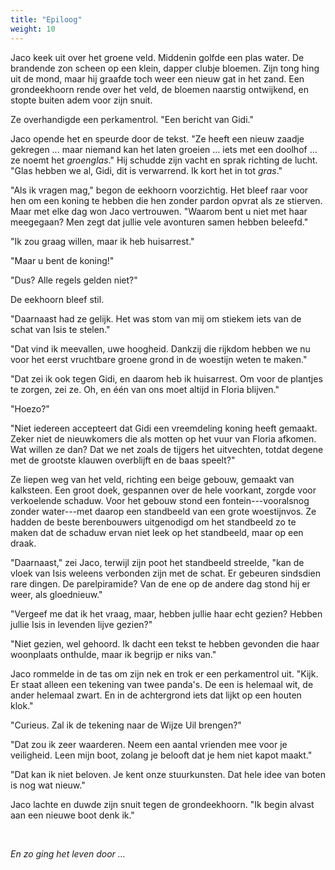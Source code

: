 ```yaml
---
title: "Epiloog"
weight: 10
---
```


Jaco keek uit over het groene veld. Middenin golfde een plas water. De brandende zon scheen op een klein, dapper clubje bloemen. Zijn tong hing uit de mond, maar hij graafde toch weer een nieuw gat in het zand. Een grondeekhoorn rende over het veld, de bloemen naarstig ontwijkend, en stopte buiten adem voor zijn snuit. 

Ze overhandigde een perkamentrol. "Een bericht van Gidi."

Jaco opende het en speurde door de tekst. "Ze heeft een nieuw zaadje gekregen ... maar niemand kan het laten groeien ... iets met een doolhof ... ze noemt het _groenglas_." Hij schudde zijn vacht en sprak richting de lucht. "Glas hebben we al, Gidi, dit is verwarrend. Ik kort het in tot _gras_."

"Als ik vragen mag," begon de eekhoorn voorzichtig. Het bleef raar voor hen om een koning te hebben die hen zonder pardon opvrat als ze stierven. Maar met elke dag won Jaco vertrouwen. "Waarom bent u niet met haar meegegaan? Men zegt dat jullie vele avonturen samen hebben beleefd."

"Ik zou graag willen, maar ik heb huisarrest."

"Maar u bent de koning!"

"Dus? Alle regels gelden niet?"

De eekhoorn bleef stil.

"Daarnaast had ze gelijk. Het was stom van mij om stiekem iets van de schat van Isis te stelen."

"Dat vind ik meevallen, uwe hoogheid. Dankzij die rijkdom hebben we nu voor het eerst vruchtbare groene grond in de woestijn weten te maken."

"Dat zei ik ook tegen Gidi, en daarom heb ik huisarrest. Om voor de plantjes te zorgen, zei ze. Oh, en één van ons moet altijd in Floria blijven."

"Hoezo?"

"Niet iedereen accepteert dat Gidi een vreemdeling koning heeft gemaakt. Zeker niet de nieuwkomers die als motten op het vuur van Floria afkomen. Wat willen ze dan? Dat we net zoals de tijgers het uitvechten, totdat degene met de grootste klauwen overblijft en de baas speelt?"

Ze liepen weg van het veld, richting een beige gebouw, gemaakt van kalksteen. Een groot doek, gespannen over de hele voorkant, zorgde voor verkoelende schaduw. Voor het gebouw stond een fontein---vooralsnog zonder water---met daarop een standbeeld van een grote woestijnvos. Ze hadden de beste berenbouwers uitgenodigd om het standbeeld zo te maken dat de schaduw ervan niet leek op het standbeeld, maar op een draak.

"Daarnaast," zei Jaco, terwijl zijn poot het standbeeld streelde, "kan de vloek van Isis weleens verbonden zijn met de schat. Er gebeuren sindsdien rare dingen. De parelpiramide? Van de ene op de andere dag stond hij er weer, als gloednieuw."

"Vergeef me dat ik het vraag, maar, hebben jullie haar echt gezien? Hebben jullie Isis in levenden lijve gezien?"

"Niet gezien, wel gehoord. Ik dacht een tekst te hebben gevonden die haar woonplaats onthulde, maar ik begrijp er niks van."

Jaco rommelde in de tas om zijn nek en trok er een perkamentrol uit. "Kijk. Er staat alleen een tekening van twee panda's. De een is helemaal wit, de ander helemaal zwart. En in de achtergrond iets dat lijkt op een houten klok."

"Curieus. Zal ik de tekening naar de Wijze Uil brengen?"

"Dat zou ik zeer waarderen. Neem een aantal vrienden mee voor je veiligheid. Leen mijn boot, zolang je belooft dat je hem niet kapot maakt."

"Dat kan ik niet beloven. Je kent onze stuurkunsten. Dat hele idee van boten is nog wat nieuw."

Jaco lachte en duwde zijn snuit tegen de grondeekhoorn. "Ik begin alvast aan een nieuwe boot denk ik."

&nbsp;

*En zo ging het leven door ...*

